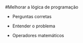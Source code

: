 #Melhorar a lógica de programação

- Perguntas corretas
- Entender o problema

- Operadores matemáticos